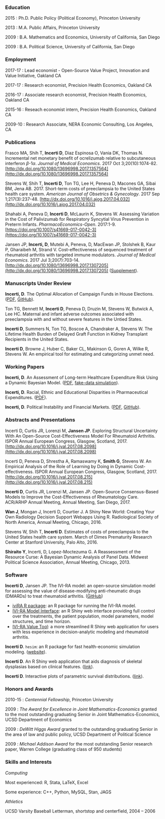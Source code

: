 ### Education
2015
: Ph.D. Public Policy (Political Economy), Princeton University

2013
: M.A. Public Affairs, Princeton University

2009
: B.A. Mathematics and Economics, University of California, San Diego

2009
:  B.A. Political Science, University of California, San Diego

### Employment
2017-17
: Lead economist - Open-Source Value Project, Innovation and Value Initiative, Oakland CA

2017-17
: Research economist, Precision Health Economics, Oakland CA

2016-17
: Associate research economist, Precision Health Economics, Oakland CA

2015-16
: Reseach economist intern, Precision Health Economics, Oakland CA

2009-10
: Research Associate, NERA Economic Consulting, Los Angeles, CA

### Publications
Frasco MA, Shih T, **Incerti D**, Diaz Espinosa O, Vania DK, Thomas N. Incremental net monetary benefit of ocrelizumab relative to subcutaneous interferon $\beta$-1$\alpha$. *Journal of Medical Economics*. 2017 Oct 3;20(10):1074-82. [http://dx.doi.org/10.1080/13696998.2017.1357564](http://dx.doi.org/10.1080/13696998.2017.1357564)

Stevens W, Shih T, **Incerti D**, Ton TG, Lee H, Peneva D, Macones GA, Sibai BM, Jena AB. 2017. Short-term costs of preeclampsia to the United States health care system. *American Journal of Obsetrics & Gynecology*. 2017 Sep 1;217(3):237-48. [http://dx.doi.org/10.1016/j.ajog.2017.04.032](http://dx.doi.org/10.1016/j.ajog.2017.04.032)

Shahabi A, Peneva D, **Incerti D**, McLaurin K, Stevens W. Assessing Variation in the Cost of Palivizumab for Respiratory Syncytial Virus Prevention in Preterm Infants. *PharmacoEconomics-Open*. 2017:1-9. [https://doi.org/10.1007/s41669-017-0042-3](https://doi.org/10.1007/s41669-017-0042-3)

Jansen JP, **Incerti, D**, Mutebi A, Peneva, D, MacEwan JP, Stolshek B, Kaur P, Gharaibeh M, Strand V. Cost-effectiveness of sequenced treatment of rheumatoid arthritis with targeted immune modulators. *Journal of Medical Economics*. 2017 Jul 3;20(7):703-14. [http://dx.doi.org/10.1080/13696998.2017.1307205](http://dx.doi.org/10.1080/13696998.2017.1307205) ([Supplement](http://devinincerti.com/papers/ce-bdmards-ra-jme-2017-supplement.pdf)).

### Manuscripts Under Review
**Incerti, D**. The Optimal Allocation of Campaign Funds in House Elections. ([PDF](http://devinincerti.com/papers/optimal_house.pdf), [GitHub](https://github.com/dincerti/optimal-house)).

Ton TG, Bennett M, **Incerti D**, Peneva D, Druzin M, Stevens W, Butwick A, Lee HC. Maternal and infant adverse outcomes associated with preeclampsia with and without severe features in the Untied States.

**Incerti D**, Summers N, Ton TG, Boscoe A, Chandraker A, Stevens W. The Lifetime Health Burden of Delayed Graft Function in Kidney Transplant Recipients in the United States.

**Incerti D**, Browne J, Huber C, Baker CL, Makinson G, Goren A, Wilke R, Stevens W. An empirical tool for estimating and categorizing unmet need. 

### Working Papers
**Incerti, D**. An Assessment of Long-term Healthcare Expenditure Risk Using a Dynamic Bayesian Model. ([PDF](http://devinincerti.com/papers/longterm_spending.pdf), [fake-data simulation](http://devinincerti.com/twopart_re_longitudinal.html)).

**Incerti, D**. Racial, Ethnic and Educational Disparities in Pharmaceutical Expenditures. ([PDF](http://devinincerti.com/papers/disparities_rx.pdf)).

**Incerti, D**. Political Instability and Financial Markets. ([PDF](http://devinincerti.com/papers/instability_finance.pdf), 
[GitHub](https://github.com/dincerti/political-instability)).

### Abstracts and Presentations
Incerti D, Curtis JR, Lorenzi M, **Jansen JP**. Exploring Structural Uncertainty With An Open-Source Cost-Effectiveness Model For Rheumatoid Arthritis. ISPOR Annual European Congress, Glasgow, Scotland, 2017. [http://dx.doi.org/10.1016/j.jval.2017.08.2098](http://dx.doi.org/10.1016/j.jval.2017.08.2098)

Incerti D, Peneva D, Shrestha A, Ramaswamy K, **Smith G**, Stevens W. An Empirical Analysis of the Role of Learning by Doing in Dynamic Cost-effectiveness. ISPOR Annual European Congress, Glasgow, Scotland, 2017. [http://dx.doi.org/10.1016/j.jval.2017.08.215](http://dx.doi.org/10.1016/j.jval.2017.08.215)

**Incerti D**, Curtis JR, Lorenzi M, Jansen JP. Open-Source Consensus-Based Models to Improve the Cost-Effectiveness of Rheumatology Care. ACR/ARHP Annual Meeting, Annual Meeting, San Diego, 2017. 

**Wan J**, Mongan J, Incerti D, Courtier J. A Shiny New World: Creating Your Own Radiology Decision Support Webapps Using R. Radiological Society of North America, Annual Meeting, Chicago, 2016.

Stevens W, Shih T, **Incerti D**. Estimates of costs of preeclampsia to the United States health care system. March of Dimes Prematurity Research Center at Stanford University, Palo Alto, 2016.

**Shiraito Y**, Incerti, D, Lopez-Moctezuma G. A Reassessment of the Resource Curse: A Bayesian Dynamic Analysis of Panel Data. Midwest Political Science Association, Annual Meeting, Chicago, 2013.

### Software

**Incerti D**, Jansen JP. The IVI-RA model: an open-source simulation model for assessing the value of disease-modifying anti-rheumatic drugs (DMARDs) to treat rheumatoid arthritis. ([GitHub](https://github.com/InnovationValueInitiative/IVI-RA))

* [iviRA R package](https://innovationvalueinitiative.github.io/IVI-RA): an R package for running the IVI-RA model.
* [IVI-RA Model Interface](https://innovationandvalueinitiative.shinyapps.io/ivi-ra-expert/): an R Shiny web interface providing full control over the treatments, the patient population, model parameters, model structures, and time horizon.
* [IVI-RA Value Tool](http://apps.thevalueinitiative.org/ivi-ra/): a more streamlined R Shiny web application for users with less experience in decision-analytic modeling and rheumatoid arthritis.

**Incerti D**. `hesim`: an R package for fast health-economic simulation modeling. ([website](https://innovationvalueinitiative.github.io/hesim/)).

**Incerti D**. An R Shiny web application that aids diagnosis of skeletal dysplasias based on clinical features. ([link](http://104.131.159.61:3838/skeletal-dysplasias/)).

**Incerti D**. Interactive plots of parametric survival distributions. ([link](http://104.131.159.61:3838/survival-curves/)).

### Honors and Awards
2010-15
: *Centennial Fellowship*, Princeton University

2009
: *The Award for Excellence in Joint Mathematics-Economics* granted to the most outstanding graduating Senior in Joint Mathematics-Economics, UCSD Department of Economics

2009
: *DeWitt Higgs Award* granted to the outstanding graduating Senior in the area of law and public policy, UCSD Department of Political Science

2009
: *Michael Addison Award* for the most outstanding Senior research paper, Warren College (graduating class of 950 students)

### Skills and Interests
*Computing*

Most experienced: R, Stata, LaTeX, Excel

Some experience: C++, Python, MySQL, Stan, JAGS

*Athletics*

UCSD Varsity Baseball Letterman, shortstop and centerfield, 2004 – 2006
